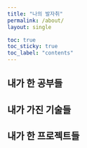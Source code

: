 ```yaml
---
title: "나의 발자취"
permalink: /about/
layout: single

toc: true
toc_sticky: true
toc_label: "contents"
---
```


## 내가 한 공부들

## 내가 가진 기술들

## 내가 한 프로젝트들

